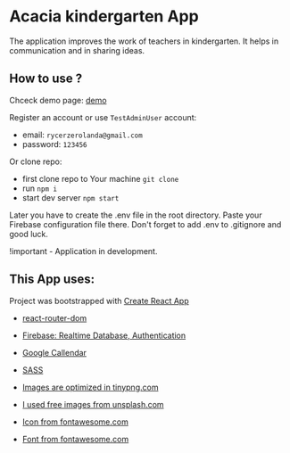 # Acacia kindergarten App

The application improves the work of teachers in kindergarten. It helps in communication and in sharing ideas.

## How to use ?

Chceck demo page: [demo](https://akacjowe.netlify.app/)

Register an account or use `TestAdminUser` account:

- email: `rycerzerolanda@gmail.com`
- password: `123456`

Or clone repo:

- first clone repo to Your machine `git clone`
- run `npm i`
- start dev server `npm start`

Later you have to create the .env file in the root directory.
Paste your Firebase configuration file there.
Don't forget to add .env to .gitignore and
good luck.

!important - Application in development.

## This App uses:

Project was bootstrapped with [Create React App](https://create-react-app.dev/docs/getting-started/)

- [react-router-dom](https://www.npmjs.com/package/react-router-dom)

- [Firebase: Realtime Database, Authentication](https://firebase.google.com/)

- [Google Callendar](https://calendar.google.com/)

- [SASS](https://www.npmjs.com/package/sass)

- [Images are optimized in tinypng.com](https://tinypng.com/)

- [I used free images from unsplash.com](https://unsplash.com/)

- [Icon from fontawesome.com](https://fontawesome.com/)

- [Font from fontawesome.com](https://fontawesome.com/)
